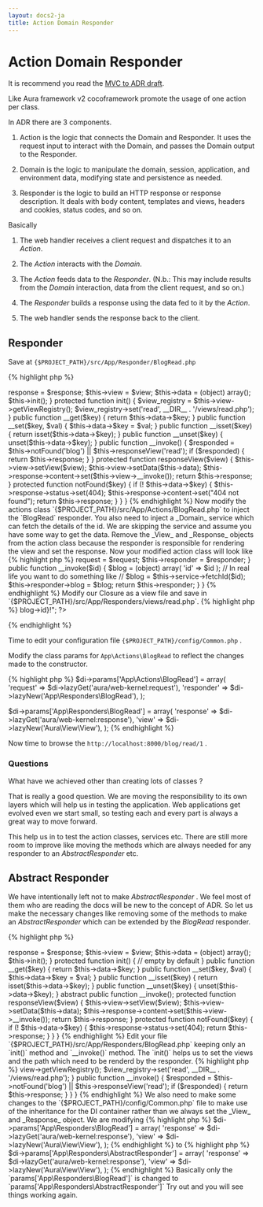 ```yaml
---
layout: docs2-ja
title: Action Domain Responder
---
```


# Action Domain Responder

It is recommend you read the [MVC to ADR draft](https://github.com/pmjones/adr).

Like Aura framework v2 cocoframework promote the usage of one action per class.

In ADR there are 3 components.

1. Action is the logic that connects the Domain and Responder. It uses the request input to interact with the Domain, and passes the Domain output to the Responder.

1. Domain is the logic to manipulate the domain, session, application, and environment data, modifying state and persistence as needed.

1. Responder is the logic to build an HTTP response or response description. It deals with body content, templates and views, headers and cookies, status codes, and so on.

Basically

1. The web handler receives a client request and dispatches it to an _Action_.

1. The _Action_ interacts with the _Domain_.

1. The _Action_ feeds data to the _Responder_. (N.b.: This may include results from the _Domain_ interaction, data from the client request, and so on.)

1. The _Responder_ builds a response using the data fed to it by the _Action_.

1. The web handler sends the response back to the client.

## Responder

Save at `{$PROJECT_PATH}/src/App/Responder/BlogRead.php`

{% highlight php %}
<?php
/**
 * {$PROJECT_PATH}/src/App/Responders/BlogRead.php
 */
namespace App\Responders;

use Aura\View\View;
use Aura\Web\Response;

class BlogRead
{
    protected $data;

    protected $response;

    protected $view;

    public function __construct(Response $response, View $view)
    {
        $this->response = $response;
        $this->view = $view;
        $this->data = (object) array();
        $this->init();
    }

    protected function init()
    {
        $view_registry = $this->view->getViewRegistry();
        $view_registry->set('read', __DIR__ . '/views/read.php');
    }

    public function __get($key)
    {
        return $this->data->$key;
    }

    public function __set($key, $val)
    {
        $this->data->$key = $val;
    }

    public function __isset($key)
    {
        return isset($this->data->$key);
    }

    public function __unset($key)
    {
        unset($this->data->$key);
    }

    public function __invoke()
    {
        $responded = $this->notFound('blog')
                  || $this->responseView('read');

        if ($responded) {
            return $this->response;
        }
    }

    protected function responseView($view)
    {
        $this->view->setView($view);
        $this->view->setData($this->data);
        $this->response->content->set($this->view->__invoke());
        return $this->response;
    }

    protected function notFound($key)
    {
        if (! $this->data->$key) {
            $this->response->status->set(404);
            $this->response->content->set("404 not found");
            return $this->response;
        }
    }
}
{% endhighlight %}

Now modify the actions class `{$PROJECT_PATH}/src/App/Actions/BlogRead.php` to inject the `BlogRead` responder. You also need to inject a _Domain_ service which can fetch the details of the id. We are skipping the service and assume you have some way to get the data.

Remove the _View_ and _Response_ objects from the action class because the responder is responsible for rendering the view and set the response. Now your modified action class will look like

{% highlight php %}
<?php
/**
 * {$PROJECT_PATH}/src/App/Actions/BlogRead.php
 */
namespace App\Actions;

use Aura\Web\Request;
use App\Responders\BlogRead as BlogReadResponder;

class BlogRead
{
    protected $request;

    protected $responder;

    public function __construct(
        Request $request,
        BlogReadResponder $responder
    ) {
        // you may want to inject some service in-order to fetch the details
        $this->request = $request;
        $this->responder = $responder;
    }

    public function __invoke($id)
    {
        $blog = (object) array(
            'id' => $id
        );
        // In real life you want to do something like
        // $blog = $this->service->fetchId($id);
        $this->responder->blog = $blog;
        return $this->responder;
    }
}
{% endhighlight %}

Modify our Closure as a view file and save in `{$PROJECT_PATH}/src/App/Responders/views/read.php`.

{% highlight php %}
<?php echo "Reading blog post {$this->blog->id}!"; ?>
{% endhighlight %}

Time to edit your configuration file `{$PROJECT_PATH}/config/Common.php` .

Modify the class params for `App\Actions\BlogRead` to reflect the changes made to the constructor.

{% highlight php %}
$di->params['App\Actions\BlogRead'] = array(
    'request' => $di->lazyGet('aura/web-kernel:request'),
    'responder' => $di->lazyNew('App\Responders\BlogRead'),
);

$di->params['App\Responders\BlogRead'] = array(
    'response' => $di->lazyGet('aura/web-kernel:response'),
    'view' => $di->lazyNew('Aura\View\View'),
);
{% endhighlight %}

Now time to browse the `http://localhost:8000/blog/read/1` .

### Questions

What have we achieved other than creating lots of classes ?

That is really a good question. We are moving the responsibility to its own layers which will help us in testing the application.
Web applications get evolved even we start small, so testing each and every part is always a great way to move forward.

This help us in to test the action classes, services etc. There are still more room to improve like moving the methods which are always needed for any responder to an _AbstractResponder_ etc.

## Abstract Responder

We have intentionally left not to make _AbstractResponder_ . We feel most of them who are reading the docs will be new
to the concept of ADR. So let us make the necessary changes like removing some of the methods to make an _AbstractResponder_
which can be extended by the _BlogRead_ responder.

{% highlight php %}
<?php
/**
 * {$PROJECT_PATH}/src/App/Responders/AbstractResponder.php
 */
namespace App\Responders;

use Aura\View\View;
use Aura\Web\Response;

abstract class AbstractResponder
{
    protected $data;

    protected $response;

    protected $view;

    public function __construct(Response $response, View $view)
    {
        $this->response = $response;
        $this->view = $view;
        $this->data = (object) array();
        $this->init();
    }

    protected function init()
    {
        // empty by default
    }

    public function __get($key)
    {
        return $this->data->$key;
    }

    public function __set($key, $val)
    {
        $this->data->$key = $val;
    }

    public function __isset($key)
    {
        return isset($this->data->$key);
    }

    public function __unset($key)
    {
        unset($this->data->$key);
    }

    abstract public function __invoke();

    protected function responseView($view)
    {
        $this->view->setView($view);
        $this->view->setData($this->data);
        $this->response->content->set($this->view->__invoke());
        return $this->response;
    }

    protected function notFound($key)
    {
        if (! $this->data->$key) {
            $this->response->status->set(404);
            return $this->response;
        }
    }
}
{% endhighlight %}

Edit your file `{$PROJECT_PATH}/src/App/Responders/BlogRead.php` keeping only an `init()` method and `__invoke()` method. The `init()` helps us to set the views and the path which need to be renderd by the responder.

{% highlight php %}
<?php
/**
 * {$PROJECT_PATH}/src/App/Responders/BlogRead.php
 */
namespace App\Responders;

use Aura\View\View;
use Aura\Web\Response;

class BlogRead extends AbstractResponder
{
    protected function init()
    {
        $view_registry = $this->view->getViewRegistry();
        $view_registry->set('read', __DIR__ . '/views/read.php');
    }

    public function __invoke()
    {
        $responded = $this->notFound('blog')
                  || $this->responseView('read');

        if ($responded) {
            return $this->response;
        }
    }
}
{% endhighlight %}

We also need to make some changes to the `{$PROJECT_PATH}/config/Common.php` file to make use of the inheritance for the DI container rather than we always set the _View_ and _Response_ object.

We are modifying

{% highlight php %}
$di->params['App\Responders\BlogRead'] = array(
    'response' => $di->lazyGet('aura/web-kernel:response'),
    'view' => $di->lazyNew('Aura\View\View'),
);
{% endhighlight %}

to

{% highlight php %}
$di->params['App\Responders\AbstractResponder'] = array(
    'response' => $di->lazyGet('aura/web-kernel:response'),
    'view' => $di->lazyNew('Aura\View\View'),
);
{% endhighlight %}

Basically only the `params['App\Responders\BlogRead']` is changed to `params['App\Responders\AbstractResponder']`

Try out and you will see things working again.
